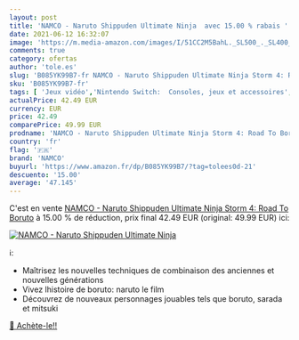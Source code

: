 ```yaml
---
layout: post
title: 'NAMCO - Naruto Shippuden Ultimate Ninja  avec 15.00 % rabais '
date: 2021-06-12 16:32:07
image: 'https://m.media-amazon.com/images/I/51CC2M5BahL._SL500_._SL400_.jpg'
comments: true
category: ofertas
author: 'tole.es'
slug: 'B085YK99B7-fr NAMCO - Naruto Shippuden Ultimate Ninja Storm 4: Road To...'
sku: 'B085YK99B7-fr'
tags: [ 'Jeux vidéo','Nintendo Switch:  Consoles, jeux et accessoires','namco', ]
actualPrice: 42.49 EUR
currency: EUR
price: 42.49
comparePrice: 49.99 EUR
prodname: 'NAMCO - Naruto Shippuden Ultimate Ninja Storm 4: Road To Boruto'
country: 'fr'
flag: '🇫🇷'
brand: 'NAMCO'
buyurl: 'https://www.amazon.fr/dp/B085YK99B7/?tag=tolees0d-21'
descuento: '15.00'
average: '47.145'
---
```


C'est en vente [NAMCO - Naruto Shippuden Ultimate Ninja Storm 4: Road To Boruto](https://www.amazon.fr/dp/B085YK99B7/?tag=tolees0d-21)  à  15.00 % de réduction, prix final  42.49 EUR (original: 49.99 EUR) ici:

[![NAMCO - Naruto Shippuden Ultimate Ninja ](https://m.media-amazon.com/images/I/51CC2M5BahL._SL500_._SL400_.jpg)](https://www.amazon.fr/dp/B085YK99B7/?tag=tolees0d-21)

ℹ️:

- Maîtrisez les nouvelles techniques de combinaison des anciennes et nouvelles générations
- Vivez lhistoire de boruto: naruto le film
- Découvrez de nouveaux personnages jouables tels que boruto, sarada et mitsuki

[🛒 Achète-le!!](https://www.amazon.fr/dp/B085YK99B7/?tag=tolees0d-21)
